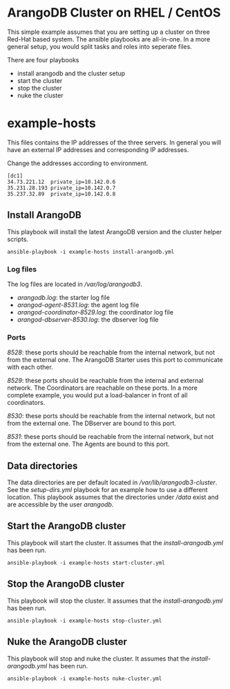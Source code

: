 # ArangoDB Cluster on RHEL / CentOS

This simple example assumes that you are setting up a cluster on three
Red-Hat based system. The ansible playbooks are all-in-one. In a more
general setup, you would split tasks and roles into seperate files.

There are four playbooks

- install arangodb and the cluster setup
- start the cluster
- stop the cluster
- nuke the cluster

# example-hosts

This files contains the IP addresses of the three servers.  In general
you will have an external IP addresses and corresponding IP addresses.

Change the addresses according to environment.

    [dc1]
    34.73.221.12  private_ip=10.142.0.6
    35.231.28.193 private_ip=10.142.0.7
    35.237.32.89  private_ip=10.142.0.8

## Install ArangoDB

This playbook will install the latest ArangoDB version and the cluster
helper scripts.

    ansible-playbook -i example-hosts install-arangodb.yml

### Log files

The log files are located in */var/log/arangodb3*.

- *arangodb.log*: the starter log file
- *arangod-agent-8531.log*: the agent log file
- *arangod-coordinator-8529.log*: the coordinator log file
- *arangod-dbserver-8530.log*: the dbserver log file

### Ports

*8528*: these ports should be reachable from the internal network, but
not from the external one. The ArangoDB Starter uses this port to
communicate with each other.

*8529*: these ports should be reachable from the internal and external
network. The Coordinators are reachable on these ports. In a more
complete example, you would put a load-balancer in front of all
coordinators.

*8530*: these ports should be reachable from the internal network, but
not from the external one. The DBserver are bound to this port.

*8531*: these ports should be reachable from the internal network, but
not from the external one. The Agents are bound to this port.

## Data directories

The data directories are per default located in
*/var/lib/arangodb3-cluster*.  See the *setup-dirs.yml* playbook for
an example how to use a different location.  This playbook assumes
that the directories under */data* exist and are accessible by the
user *arangodb*.

## Start the ArangoDB cluster

This playbook will start the cluster. It assumes that the
*install-arangodb.yml* has been run.

    ansible-playbook -i example-hosts start-cluster.yml

## Stop the ArangoDB cluster

This playbook will stop the cluster. It assumes that the
*install-arangodb.yml* has been run.

    ansible-playbook -i example-hosts stop-cluster.yml

## Nuke the ArangoDB cluster

This playbook will stop and nuke the cluster. It assumes that the
*install-arangodb.yml* has been run.

    ansible-playbook -i example-hosts nuke-cluster.yml

